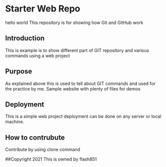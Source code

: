 # Starter Web Repo
hello world
This repository is for showing how Git and GitHub work
## Introduction
This is example is to show  different part of GIT repository and various commands using a web project
## Purpose
As explained above this is used to tell about GIT commands and used for the practice by me.
Sample website with plenty of files for demos

## Deployment
This is a simple web project deployment can be done on any server or local machine.
## How to contrubute
Contribute by using clone command

##Copyright
2021 This is owned by flash851